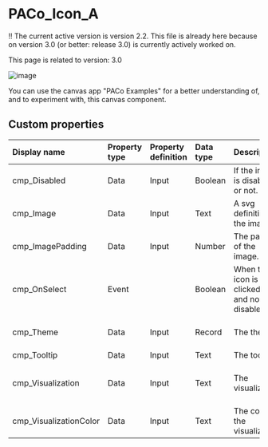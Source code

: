 # PACo_Icon_A

!! The current active version is version 2.2. This file is already here because on version 3.0 (or better: release 3.0) is currently actively worked on.

This page is related to version: 3.0

![image](https://user-images.githubusercontent.com/35654198/235982529-0462740c-eb45-43df-bdff-ae6ea18e2514.png)

You can use the canvas app "PACo Examples" for a better understanding of, and to experiment with, this canvas component.

## Custom properties

| Display name | Property type | Property definition | Data type | Description | Memo
| :--- | :--- | :--- | :--- | :--- | :--- |
| cmp_Disabled | Data | Input | Boolean | If the image is disabled or not. | |
| cmp_Image | Data | Input | Text | A svg definition for the image. |  |
| cmp_ImagePadding | Data | Input | Number | The padding of the image. | |
| cmp_OnSelect | Event | | Boolean | When the icon is clicked on and not disabled. |
| cmp_Theme | Data | Input | Record | The theme. | See the documention on theming. |
| cmp_Tooltip | Data | Input | Text | The tooltip. | |
| cmp_Visualization | Data | Input | Text | The visualization. | See the documention of canvas component cmp_Visualization_A. |
| cmp_VisualizationColor | Data | Input | Text | The color of the visualization. | |
